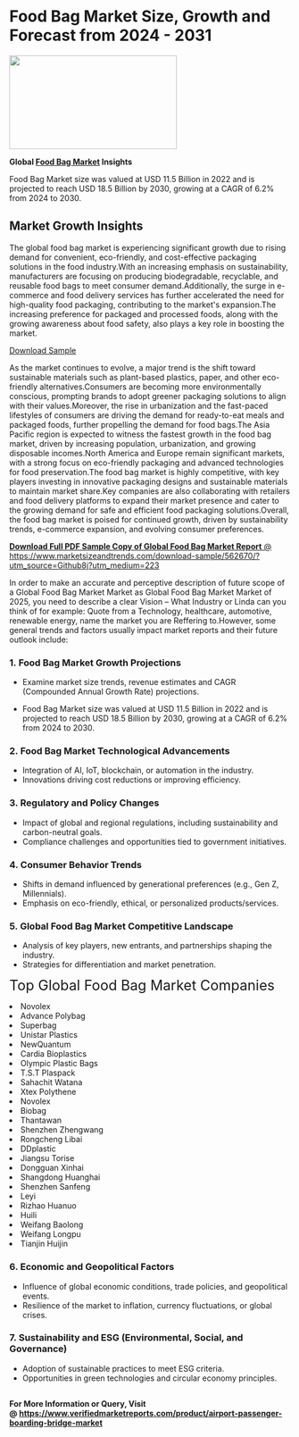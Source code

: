 <H1>Food Bag Market Size, Growth and Forecast from 2024 - 2031</H1><img class="aligncenter size-medium wp-image-584254" src="https://thirdeyenews.in/wp-content/uploads/2024/09/Global-Market-Research-300x168.jpeg" alt="" width="300" height="168" /><p><strong>Global&nbsp;<a href="https://www.marketsizeandtrends.com/download-sample/562670/?utm_source=Github8j?utm_medium=223">Food Bag Market</a> Insights</strong></p><p>Food Bag Market size was valued at USD 11.5 Billion in 2022 and is projected to reach USD 18.5 Billion by 2030, growing at a CAGR of 6.2% from 2024 to 2030.</p><p><h2>Market Growth Insights</h2> <p>The global food bag market is experiencing significant growth due to rising demand for convenient, eco-friendly, and cost-effective packaging solutions in the food industry.With an increasing emphasis on sustainability, manufacturers are focusing on producing biodegradable, recyclable, and reusable food bags to meet consumer demand.Additionally, the surge in e-commerce and food delivery services has further accelerated the need for high-quality food packaging, contributing to the market's expansion.The increasing preference for packaged and processed foods, along with the growing awareness about food safety, also plays a key role in boosting the market.</p> <p><a href="#">Download Sample</a></p> <p>As the market continues to evolve, a major trend is the shift toward sustainable materials such as plant-based plastics, paper, and other eco-friendly alternatives.Consumers are becoming more environmentally conscious, prompting brands to adopt greener packaging solutions to align with their values.Moreover, the rise in urbanization and the fast-paced lifestyles of consumers are driving the demand for ready-to-eat meals and packaged foods, further propelling the demand for food bags.The Asia Pacific region is expected to witness the fastest growth in the food bag market, driven by increasing population, urbanization, and growing disposable incomes.North America and Europe remain significant markets, with a strong focus on eco-friendly packaging and advanced technologies for food preservation.The food bag market is highly competitive, with key players investing in innovative packaging designs and sustainable materials to maintain market share.Key companies are also collaborating with retailers and food delivery platforms to expand their market presence and cater to the growing demand for safe and efficient food packaging solutions.Overall, the food bag market is poised for continued growth, driven by sustainability trends, e-commerce expansion, and evolving consumer preferences.</p> <p><a href="#"></p><p><span class=""><strong>Download Full PDF Sample Copy of Global Food Bag Market Report</strong> @ <a href="https://www.marketsizeandtrends.com/download-sample/562670/?utm_source=Github8j?utm_medium=223" target="_blank">https://www.marketsizeandtrends.com/download-sample/562670/?utm_source=Github8j?utm_medium=223</a></span></p><p>In order to make an accurate and perceptive description of future scope of a Global&nbsp;Food Bag Market Market as Global&nbsp;Food Bag Market Market of 2025, you need to describe a clear Vision &ndash; What Industry or Linda can you think of for example: Quote from a Technology, healthcare, automotive, renewable energy, name the market you are Reffering to.However, some general trends and factors usually impact market reports and their future outlook include:</p><h3>1.&nbsp;<strong>Food Bag Market Growth Projections</strong></h3><ul><li>Examine market size trends, revenue estimates and CAGR (Compounded Annual Growth Rate) projections.</li><li><p>Food Bag Market size was valued at USD 11.5 Billion in 2022 and is projected to reach USD 18.5 Billion by 2030, growing at a CAGR of 6.2% from 2024 to 2030.</p></li></ul><h3>2.&nbsp;<strong>Food Bag Market Technological Advancements</strong></h3><ul><li>Integration of AI, IoT, blockchain, or automation in the industry.</li><li>Innovations driving cost reductions or improving efficiency.</li></ul><h3>3.&nbsp;<strong>Regulatory and Policy Changes</strong></h3><ul><li>Impact of global and regional regulations, including sustainability and carbon-neutral goals.</li><li>Compliance challenges and opportunities tied to government initiatives.</li></ul><h3>4.&nbsp;<strong>Consumer Behavior Trends</strong></h3><ul><li>Shifts in demand influenced by generational preferences (e.g., Gen Z, Millennials).</li><li>Emphasis on eco-friendly, ethical, or personalized products/services.</li></ul><h3>5.&nbsp;<strong>Global Food Bag Market Competitive Landscape</strong></h3><ul><li>Analysis of key players, new entrants, and partnerships shaping the industry.</li><li>Strategies for differentiation and market penetration.</li></ul><p data-pm-slice="1 1 []"><span style="color: inherit; font-family: inherit; font-size: 25px;">Top Global Food Bag Market Companies</span></p><div class="" data-test-id=""><p><li>Novolex</li><li> Advance Polybag</li><li> Superbag</li><li> Unistar Plastics</li><li> NewQuantum</li><li> Cardia Bioplastics</li><li> Olympic Plastic Bags</li><li> T.S.T Plaspack</li><li> Sahachit Watana</li><li> Xtex Polythene</li><li> Novolex</li><li> Biobag</li><li> Thantawan</li><li> Shenzhen Zhengwang</li><li> Rongcheng Libai</li><li> DDplastic</li><li> Jiangsu Torise</li><li> Dongguan Xinhai</li><li> Shangdong Huanghai</li><li> Shenzhen Sanfeng</li><li> Leyi</li><li> Rizhao Huanuo</li><li> Huili</li><li> Weifang Baolong</li><li> Weifang Longpu</li><li> Tianjin Huijin</li></p></div><h3>6.&nbsp;<strong>Economic and Geopolitical Factors</strong></h3><ul><li>Influence of global economic conditions, trade policies, and geopolitical events.</li><li>Resilience of the market to inflation, currency fluctuations, or global crises.</li></ul><h3>7.&nbsp;<strong>Sustainability and ESG (Environmental, Social, and Governance)</strong></h3><ul><li>Adoption of sustainable practices to meet ESG criteria.</li><li>Opportunities in green technologies and circular economy principles.</li></ul><h2><strong style="font-size: 14px;">For More Information or Query, Visit @&nbsp;</strong><a style="background-color: #ffffff; font-size: 14px;" href="https://www.marketsizeandtrends.com/report/food-bag-market/" target="_blank">https://www.verifiedmarketreports.com/product/airport-passenger-boarding-bridge-market</a></h2>